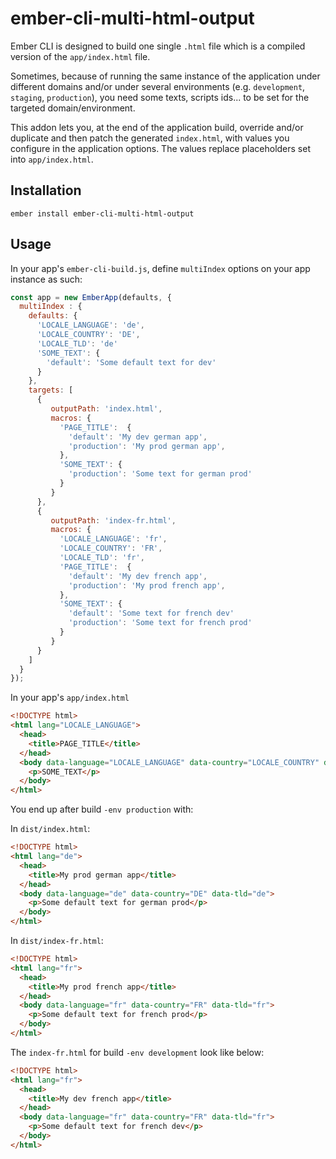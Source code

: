 # ember-cli-multi-html-output

Ember CLI is designed to build one single `.html` file which is a compiled version of the `app/index.html` file.

Sometimes, because of running the same instance of the application under different domains and/or under several environments (e.g. `development`, `staging`, `production`), you need some texts, scripts ids... to be set for the targeted domain/environment.

This addon lets you, at the end of the application build,  override and/or duplicate and then patch the generated `index.html`, with values you configure in the application options. 
The values replace placeholders set into  `app/index.html`.

## Installation

```shell
ember install ember-cli-multi-html-output
```

## Usage

In your app's `ember-cli-build.js`, define `multiIndex` options on your app instance as such:

```javascript
const app = new EmberApp(defaults, {
  multiIndex : {
    defaults: {
      'LOCALE_LANGUAGE': 'de',
      'LOCALE_COUNTRY': 'DE',
      'LOCALE_TLD': 'de'
      'SOME_TEXT': {
        'default': 'Some default text for dev'
      }
    },
    targets: [
      {
         outputPath: 'index.html',
         macros: {
           'PAGE_TITLE':  {
             'default': 'My dev german app',
             'production': 'My prod german app',
           },
           'SOME_TEXT': {
             'production': 'Some text for german prod'
           }
         }
      },
      {
         outputPath: 'index-fr.html',
         macros: {
           'LOCALE_LANGUAGE': 'fr',
           'LOCALE_COUNTRY': 'FR',
           'LOCALE_TLD': 'fr',
           'PAGE_TITLE':  {
             'default': 'My dev french app',
             'production': 'My prod french app',
           },
           'SOME_TEXT': {
             'default': 'Some text for french dev'
             'production': 'Some text for french prod'
           }
         }
      }
    ]
  }
});
```

In your app's `app/index.html`

```html
<!DOCTYPE html>
<html lang="LOCALE_LANGUAGE">
  <head>
    <title>PAGE_TITLE</title>
  </head>
  <body data-language="LOCALE_LANGUAGE" data-country="LOCALE_COUNTRY" data-tld="LOCALE_TLD">
    <p>SOME_TEXT</p>
  </body>
</html>
```

You end up after build `-env production` with:

In `dist/index.html`:
```html
<!DOCTYPE html>
<html lang="de">
  <head>
    <title>My prod german app</title>
  </head>
  <body data-language="de" data-country="DE" data-tld="de">
    <p>Some default text for german prod</p>
  </body>
</html>
```

In `dist/index-fr.html`:
```html
<!DOCTYPE html>
<html lang="fr">
  <head>
    <title>My prod french app</title>
  </head>
  <body data-language="fr" data-country="FR" data-tld="fr">
    <p>Some default text for french prod</p>
  </body>
</html>
```

The `index-fr.html` for build `-env development` look like below:
```html
<!DOCTYPE html>
<html lang="fr">
  <head>
    <title>My dev french app</title>
  </head>
  <body data-language="fr" data-country="FR" data-tld="fr">
    <p>Some default text for french dev</p>
  </body>
</html>
```
